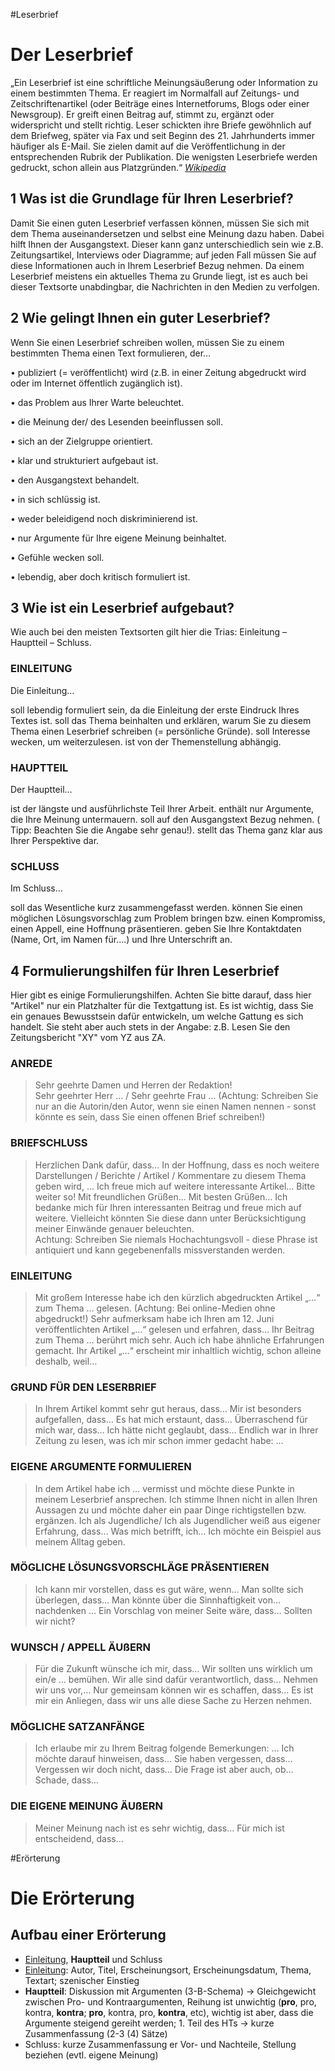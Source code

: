 #Leserbrief
# Der Leserbrief 
  
„Ein Leserbrief ist eine schriftliche Meinungsäußerung oder Information zu einem bestimmten Thema. Er reagiert im Normalfall auf Zeitungs- und Zeitschriftenartikel (oder Beiträge eines Internetforums, Blogs oder einer Newsgroup). Er greift einen Beitrag auf, stimmt zu, ergänzt oder widerspricht und stellt richtig. Leser schickten ihre Briefe gewöhnlich auf dem Briefweg, später via Fax und seit Beginn des 21. Jahrhunderts immer häufiger als E-Mail. Sie zielen damit auf die Veröffentlichung in der entsprechenden Rubrik der Publikation. Die wenigsten Leserbriefe werden gedruckt, schon allein aus Platzgründen.“ *[Wikipedia](https://de.wikipedia.org/wiki/Leserbrief)* 
  
   
## 1 Was ist die Grundlage für Ihren Leserbrief? 
  
Damit Sie einen guten Leserbrief verfassen können, müssen Sie sich mit dem Thema auseinandersetzen und selbst eine Meinung dazu haben. Dabei hilft Ihnen der Ausgangstext. Dieser kann ganz unterschiedlich sein wie z.B. Zeitungsartikel, Interviews oder Diagramme; auf jeden Fall müssen Sie auf diese Informationen auch in Ihrem Leserbrief Bezug nehmen. Da einem Leserbrief meistens ein aktuelles Thema zu Grunde liegt, ist es auch bei dieser Textsorte unabdingbar, die Nachrichten in den Medien zu verfolgen.  
  
  
## 2 Wie gelingt Ihnen ein guter Leserbrief? 
  
  
Wenn Sie einen Leserbrief schreiben wollen, müssen Sie zu einem bestimmten Thema einen Text formulieren, der… 
  
•       publiziert (= veröffentlicht) wird (z.B. in einer Zeitung abgedruckt wird oder im Internet öffentlich zugänglich ist). 

•       das Problem aus Ihrer Warte beleuchtet. 

•       die Meinung der/ des Lesenden beeinflussen soll. 

•       sich an der Zielgruppe orientiert.  

•       klar und strukturiert aufgebaut ist. 

•       den Ausgangstext behandelt. 

•       in sich schlüssig ist. 

•       weder beleidigend noch diskriminierend ist. 

•     nur Argumente für Ihre eigene Meinung beinhaltet. 

•       Gefühle wecken soll. 

•       lebendig, aber doch kritisch formuliert ist. 


  
## 3 Wie ist ein Leserbrief aufgebaut? 
  
Wie auch bei den meisten Textsorten gilt hier die Trias: Einleitung – Hauptteil – Schluss. 
  
### EINLEITUNG 
 Die Einleitung… 


 


soll lebendig formuliert sein, da die Einleitung der erste Eindruck Ihres Textes ist. 
soll das Thema beinhalten und erklären, warum Sie zu diesem Thema einen Leserbrief schreiben (= persönliche Gründe). 
soll Interesse wecken, um weiterzulesen. 
ist von der Themenstellung abhängig. 
  
 
### HAUPTTEIL 
 Der Hauptteil… 
  
ist der längste und ausführlichste Teil Ihrer Arbeit. 
enthält nur Argumente, die Ihre Meinung untermauern. 
soll auf den Ausgangstext Bezug nehmen. ( Tipp: Beachten Sie die Angabe sehr genau!). 
stellt das Thema ganz klar aus Ihrer Perspektive dar. 
  
 
### SCHLUSS 
 Im Schluss… 
  
soll das Wesentliche kurz zusammengefasst werden. 
können Sie einen möglichen Lösungsvorschlag zum Problem bringen bzw. einen Kompromiss, einen Appell, eine Hoffnung präsentieren. 
geben Sie Ihre Kontaktdaten (Name, Ort, im Namen für….) und Ihre Unterschrift an. 
  
 


  
## 4 Formulierungshilfen für Ihren Leserbrief 
  
Hier gibt es einige Formulierungshilfen. Achten Sie bitte darauf, dass hier "Artikel" nur ein Platzhalter für die Textgattung ist. Es ist wichtig, dass Sie ein genaues Bewusstsein dafür entwickeln, um welche Gattung es sich handelt. Sie steht aber auch stets in der Angabe: z.B. Lesen Sie den Zeitungsbericht "XY" vom YZ aus ZA.  
  
### ANREDE 
> Sehr geehrte Damen und Herren der Redaktion!  
    Sehr geehrter Herr … / Sehr geehrte Frau … 
	(Achtung: Schreiben Sie nur an die Autorin/den Autor, wenn sie einen Namen nennen -          sonst könnte es sein, dass Sie
	einen offenen Brief schreiben!)
	  
### BRIEFSCHLUSS 
>Herzlichen Dank dafür, dass… 
  In der Hoffnung, dass es noch weitere Darstellungen / Berichte / Artikel / Kommentare zu diesem Thema geben wird, … 
  Ich freue mich auf weitere interessante Artikel… 
  Bitte weiter so! 
  Mit freundlichen Grüßen… 
  Mit besten Grüßen… 
  Ich bedanke mich für Ihren interessanten Beitrag und freue mich auf weitere. Vielleicht könnten Sie diese dann unter Berücksichtigung            meiner Einwände genauer beleuchten.  
  Achtung: Schreiben Sie niemals Hochachtungsvoll - diese Phrase ist antiquiert und kann gegebenenfalls missverstanden werden.  
   
### EINLEITUNG 
>Mit großem Interesse habe ich den kürzlich abgedruckten Artikel „…“ zum Thema … gelesen. (Achtung: Bei online-Medien ohne                abgedruckt!) 
  Sehr aufmerksam habe ich Ihren am 12. Juni veröffentlichten Artikel „…“ gelesen und erfahren, dass… 
  Ihr Beitrag zum Thema … berührt mich sehr. Auch ich habe ähnliche Erfahrungen gemacht. 
  Ihr Artikel „…“ erscheint mir inhaltlich wichtig, schon alleine deshalb, weil… 
	  
### GRUND FÜR DEN LESERBRIEF 
> In Ihrem Artikel kommt sehr gut heraus, dass… 
   Mir ist besonders aufgefallen, dass… 
   Es hat mich erstaunt, dass… 
   Überraschend für mich war, dass… 
   Ich hätte nicht geglaubt, dass… 
   Endlich war in Ihrer Zeitung zu lesen, was ich mir schon immer gedacht habe: … 
	  
### EIGENE ARGUMENTE FORMULIEREN 
>In dem Artikel habe ich … vermisst und möchte diese Punkte in meinem Leserbrief ansprechen. 
  Ich stimme Ihnen nicht in allen Ihren Aussagen zu und möchte daher ein paar Dinge richtigstellen bzw. ergänzen. 
  Ich als Jugendliche/ Ich als Jugendlicher weiß aus eigener Erfahrung, dass… 
  Was mich betrifft, ich… 
  Ich möchte ein Beispiel aus meinem Alltag geben. 
	  
### MÖGLICHE LÖSUNGSVORSCHLÄGE PRÄSENTIEREN 
>Ich kann mir vorstellen, dass es gut wäre, wenn… 
  Man sollte sich überlegen, dass… 
  Man könnte über die Sinnhaftigkeit von… nachdenken … 
  Ein Vorschlag von meiner Seite wäre, dass… 
  Sollten wir nicht? 
	  
### WUNSCH / APPELL ÄUßERN 
>Für die Zukunft wünsche ich mir, dass… 
  Wir sollten uns wirklich um ein/e … bemühen. 
  Wir alle sind dafür verantwortlich, dass… 
  Nehmen wir uns vor,… 
  Nur gemeinsam können wir es schaffen, dass… 
  Es ist mir ein Anliegen, dass wir uns alle diese Sache zu Herzen nehmen. 
	  
### MÖGLICHE SATZANFÄNGE 
>Ich erlaube mir zu Ihrem Beitrag folgende Bemerkungen: … 
  Ich möchte darauf hinweisen, dass… 
  Sie haben vergessen, dass… 
  Vergessen wir doch nicht, dass… 
  Die Frage ist aber auch, ob… 
  Schade, dass… 
	  
### DIE EIGENE MEINUNG ÄUßERN 
>Meiner Meinung nach ist es sehr wichtig, dass… 
  Für mich ist entscheidend, dass… 



 #Erörterung
 # Die Erörterung

 ## Aufbau einer Erörterung

 - <u>Einleitung</u>, **Hauptteil** und Schluss
 - <u>Einleitung</u>: Autor, Titel, Erscheinungsort, Erscheinungsdatum, Thema, Textart; szenischer Einstieg
 - **Hauptteil**: Diskussion mit Argumenten (3-B-Schema) -> Gleichgewicht zwischen Pro- und Kontraargumenten, Reihung ist unwichtig (**pro**, pro, kontra, **kontra**; **pro**, kontra, pro, **kontra**, etc), wichtig ist aber, dass die Argumente steigend gereiht werden; 1. Teil des HTs -> kurze Zusammenfassung (2-3 (4) Sätze)
 - Schluss: kurze Zusammenfassung er Vor- und Nachteile, Stellung beziehen (evtl. eigene Meinung)
